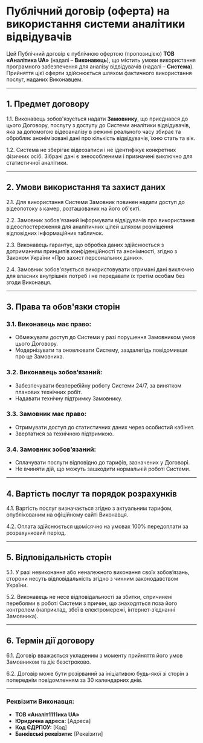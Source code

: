 # Публічний договір (оферта) на використання системи аналітики відвідувачів

Цей Публічний договір є публічною офертою (пропозицією) **ТОВ «Аналітика UA»** (надалі – **Виконавець**), що містить умови використання програмного забезпечення для аналізу відвідувачів (надалі – **Система**). Прийняття цієї оферти здійснюється шляхом фактичного використання послуг, наданих Виконавцем.

---

## 1. Предмет договору

1.1. Виконавець зобов'язується надати **Замовнику**, що приєднався до цього Договору, послугу з доступу до Системи аналітики відвідувачів, яка за допомогою відеоаналізу в режимі реального часу збирає та обробляє анонімізовані дані про кількість відвідувачів, їхню стать та вік.

1.2. Система не зберігає відеозаписи і не ідентифікує конкретних фізичних осіб. Зібрані дані є знеособленими і призначені виключно для статистичної аналітики.

---

## 2. Умови використання та захист даних

2.1. Для використання Системи Замовник повинен надати доступ до відеопотоку з камер, розташованих на його об'єкті.

2.2. Замовник зобов'язаний інформувати відвідувачів про використання відеоспостереження для аналітичних цілей шляхом розміщення відповідних інформаційних табличок.

2.3. Виконавець гарантує, що обробка даних здійснюється з дотриманням принципів конфіденційності та анонімності, згідно з Законом України «Про захист персональних даних».

2.4. Замовник зобов'язується використовувати отримані дані виключно для власних внутрішніх потреб і не передавати їх третім особам без згоди Виконавця.

---

## 3. Права та обов'язки сторін

### 3.1. Виконавець має право:

* Обмежувати доступ до Системи у разі порушення Замовником умов цього Договору.
* Модернізувати та оновлювати Систему, заздалегідь повідомивши про це Замовника.

### 3.2. Виконавець зобов’язаний:

* Забезпечувати безперебійну роботу Системи 24/7, за винятком планових технічних робіт.
* Надавати технічну підтримку Замовнику.

### 3.3. Замовник має право:

* Отримувати доступ до статистичних даних через особистий кабінет.
* Звертатися за технічною підтримкою.

### 3.4. Замовник зобов’язаний:

* Сплачувати послуги відповідно до тарифів, зазначених у Договорі.
* Не вчиняти дій, що можуть зашкодити нормальній роботі Системи.

---

## 4. Вартість послуг та порядок розрахунків

4.1. Вартість послуг визначається згідно з актуальним тарифом, опублікованим на офіційному сайті Виконавця.

4.2. Оплата здійснюється щомісячно на умовах 100% передоплати за розрахунковий період.

---

## 5. Відповідальність сторін

5.1. У разі невиконання або неналежного виконання своїх зобов’язань, сторони несуть відповідальність згідно з чинним законодавством України.

5.2. Виконавець не несе відповідальності за збитки, спричинені перебоями в роботі Системи з причин, що знаходяться поза його контролем (наприклад, збої в електромережі, інтернет-з’єднанні Замовника).

---

## 6. Термін дії договору

6.1. Договір вважається укладеним з моменту прийняття його умов Замовником та діє безстроково.

6.2. Договір може бути розірваний за ініціативою будь-якої зі сторін з попереднім повідомленням за 30 календарних днів.

---

### Реквізити Виконавця:

* **ТОВ «Аналіт1111ика UA»**
* **Юридична адреса:** [Адреса]
* **Код ЄДРПОУ:** [Код]
* **Банківські реквізити:** [Реквізити]